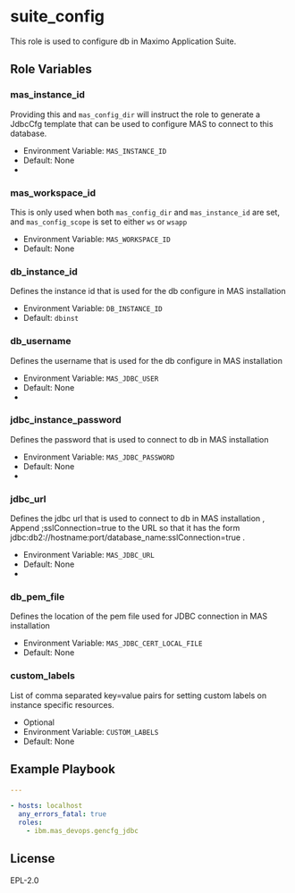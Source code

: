 suite_config
============

This role is used to configure db in Maximo Application Suite.

Role Variables
--------------

### mas_instance_id
Providing this and `mas_config_dir` will instruct the role to generate a JdbcCfg template that can be used to configure MAS to connect to this database.

- Environment Variable: `MAS_INSTANCE_ID`
- Default: None
- 
### mas_workspace_id
This is only used when both `mas_config_dir` and `mas_instance_id` are set, and `mas_config_scope` is set to either `ws` or `wsapp`

- Environment Variable: `MAS_WORKSPACE_ID`
- Default: None

### db_instance_id
Defines the instance id that is used for the db configure in MAS installation

- Environment Variable: `DB_INSTANCE_ID`
- Default: `dbinst`

### db_username
Defines the username that is used for the db configure in MAS installation

- Environment Variable: `MAS_JDBC_USER`
- Default: None
- 
### jdbc_instance_password
Defines the password that is used to connect to db in MAS installation

- Environment Variable: `MAS_JDBC_PASSWORD`
- Default: None
- 
### jdbc_url
Defines the jdbc url  that is used to connect to db in MAS installation , Append ;sslConnection=true to the URL so that it has the form jdbc:db2://hostname:port/database_name:sslConnection=true .

- Environment Variable: `MAS_JDBC_URL`
- Default: None
- 
### db_pem_file
Defines the location of the pem file used for JDBC connection in MAS installation

- Environment Variable: `MAS_JDBC_CERT_LOCAL_FILE`
- Default: None

### custom_labels
List of comma separated key=value pairs for setting custom labels on instance specific resources.

- Optional
- Environment Variable: `CUSTOM_LABELS`
- Default: None


Example Playbook
----------------

```yaml
---

- hosts: localhost
  any_errors_fatal: true  
  roles:
    - ibm.mas_devops.gencfg_jdbc
```

License
-------

EPL-2.0
